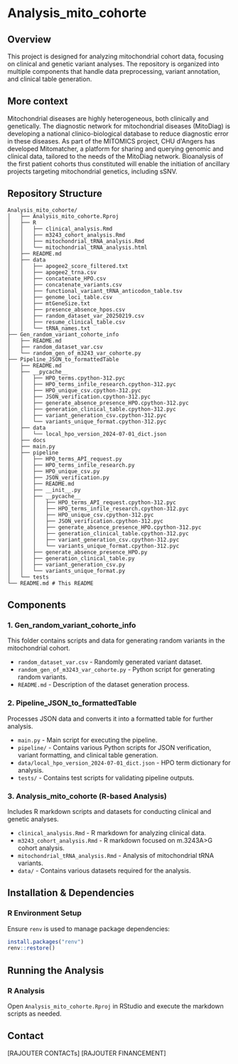 # Analysis_mito_cohorte

## Overview
This project is designed for analyzing mitochondrial cohort data, focusing on clinical and genetic variant analyses. The repository is organized into multiple components that handle data preprocessing, variant annotation, and clinical table generation.


## More context

Mitochondrial diseases are highly heterogeneous, both clinically and genetically. 
The diagnostic network for mitochondrial diseases (MitoDiag) is developing a national clinico-biological database to reduce diagnostic error in these diseases. 
As part of the MITOMICS project, CHU d'Angers has developed Mitomatcher, a platform for sharing and querying genomic and clinical data, tailored to the needs of the MitoDiag network. Bioanalysis of the first patient cohorts thus constituted will enable the initiation of ancillary projects targeting mitochondrial genetics, including sSNV.


## Repository Structure

```
Analysis_mito_cohorte/
│   ├── Analysis_mito_cohorte.Rproj 
│   ├── R                            
│   │   ├── clinical_analysis.Rmd
│   │   ├── m3243_cohort_analysis.Rmd
│   │   ├── mitochondrial_tRNA_analysis.Rmd
│   │   └── mitochondrial_tRNA_analysis.html
│   ├── README.md                    
│   ├── data                        
│   │   ├── apogee2_score_filtered.txt
│   │   ├── apogee2_trna.csv
│   │   ├── concatenate_HPO.csv
│   │   ├── concatenate_variants.csv
│   │   ├── functional_variant_tRNA_anticodon_table.tsv
│   │   ├── genome_loci_table.csv
│   │   ├── mtGeneSize.txt
│   │   ├── presence_absence_hpos.csv
│   │   ├── random_dataset_var_20250219.csv
│   │   ├── resume_clinical_table.csv
│   │   └── tRNA_names.txt
├── Gen_random_variant_cohorte_info
│   ├── README.md
│   ├── random_dataset_var.csv
│   └── random_gen_of_m3243_var_cohorte.py
├── Pipeline_JSON_to_formattedTable
│   ├── README.md
│   ├── __pycache__
│   │   ├── HPO_terms.cpython-312.pyc
│   │   ├── HPO_terms_infile_research.cpython-312.pyc
│   │   ├── HPO_unique_csv.cpython-312.pyc
│   │   ├── JSON_verification.cpython-312.pyc
│   │   ├── generate_absence_presence_HPO.cpython-312.pyc
│   │   ├── generation_clinical_table.cpython-312.pyc
│   │   ├── variant_generation_csv.cpython-312.pyc
│   │   └── variants_unique_format.cpython-312.pyc
│   ├── data
│   │   └── local_hpo_version_2024-07-01_dict.json
│   ├── docs
│   ├── main.py
│   ├── pipeline
│   │   ├── HPO_terms_API_request.py
│   │   ├── HPO_terms_infile_research.py
│   │   ├── HPO_unique_csv.py
│   │   ├── JSON_verification.py
│   │   ├── README.md
│   │   ├── __init__.py
│   │   ├── __pycache__
│   │   │   ├── HPO_terms_API_request.cpython-312.pyc
│   │   │   ├── HPO_terms_infile_research.cpython-312.pyc
│   │   │   ├── HPO_unique_csv.cpython-312.pyc
│   │   │   ├── JSON_verification.cpython-312.pyc
│   │   │   ├── generate_absence_presence_HPO.cpython-312.pyc
│   │   │   ├── generation_clinical_table.cpython-312.pyc
│   │   │   ├── variant_generation_csv.cpython-312.pyc
│   │   │   └── variants_unique_format.cpython-312.pyc
│   │   ├── generate_absence_presence_HPO.py
│   │   ├── generation_clinical_table.py
│   │   ├── variant_generation_csv.py
│   │   └── variants_unique_format.py
│   └── tests
└── README.md # This README
```



## Components
### 1. **Gen_random_variant_cohorte_info**
This folder contains scripts and data for generating random variants in the mitochondrial cohort.
- `random_dataset_var.csv` - Randomly generated variant dataset.
- `random_gen_of_m3243_var_cohorte.py` - Python script for generating random variants.
- `README.md` - Description of the dataset generation process.

### 2. **Pipeline_JSON_to_formattedTable**
Processes JSON data and converts it into a formatted table for further analysis.
- `main.py` - Main script for executing the pipeline.
- `pipeline/` - Contains various Python scripts for JSON verification, variant formatting, and clinical table generation.
- `data/local_hpo_version_2024-07-01_dict.json` - HPO term dictionary for analysis.
- `tests/` - Contains test scripts for validating pipeline outputs.

### 3. **Analysis_mito_cohorte (R-based Analysis)**
Includes R markdown scripts and datasets for conducting clinical and genetic analyses.
- `clinical_analysis.Rmd` - R markdown for analyzing clinical data.
- `m3243_cohort_analysis.Rmd` - R markdown focused on m.3243A>G cohort analysis.
- `mitochondrial_tRNA_analysis.Rmd` - Analysis of mitochondrial tRNA variants.
- `data/` - Contains various datasets required for the analysis.

## Installation & Dependencies
### **R Environment Setup**
Ensure `renv` is used to manage package dependencies:
```r
install.packages("renv")
renv::restore()
```

## Running the Analysis
### **R Analysis**
Open `Analysis_mito_cohorte.Rproj` in RStudio and execute the markdown scripts as needed.


## Contact


[RAJOUTER CONTACTs]
[RAJOUTER FINANCEMENT]

